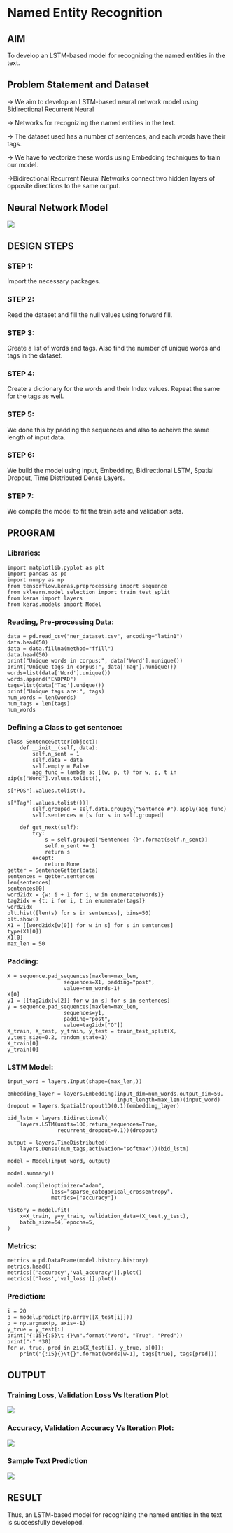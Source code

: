 # Named Entity Recognition

## AIM

To develop an LSTM-based model for recognizing the named entities in the text.

## Problem Statement and Dataset
-> We aim to develop an LSTM-based neural network model using Bidirectional Recurrent Neural 

-> Networks for recognizing the named entities in the text.

-> The dataset used has a number of sentences, and each words have their tags.

-> We have to vectorize these words using Embedding techniques to train our model.

->Bidirectional Recurrent Neural Networks connect two hidden layers of opposite directions to the same output.
## Neural Network Model

![](https://github.com/RanjithD18/named-entity-recognition/blob/main/4.jpeg)

## DESIGN STEPS

### STEP 1:
Import the necessary packages.
### STEP 2:
Read the dataset and fill the null values using forward fill.
### STEP 3:
Create a list of words and tags. Also find the number of unique words and tags in the dataset.
### STEP 4:
Create a dictionary for the words and their Index values. Repeat the same for the tags as well.
### STEP 5:
We done this by padding the sequences and also to acheive the same length of input data.
### STEP 6:
We build the model using Input, Embedding, Bidirectional LSTM, Spatial Dropout, Time Distributed Dense Layers.
### STEP 7:
We compile the model to fit the train sets and validation sets.

## PROGRAM
### Libraries:
~~~
import matplotlib.pyplot as plt
import pandas as pd
import numpy as np
from tensorflow.keras.preprocessing import sequence
from sklearn.model_selection import train_test_split
from keras import layers
from keras.models import Model
~~~
### Reading, Pre-processing Data:
~~~
data = pd.read_csv("ner_dataset.csv", encoding="latin1")
data.head(50)
data = data.fillna(method="ffill")
data.head(50)
print("Unique words in corpus:", data['Word'].nunique())
print("Unique tags in corpus:", data['Tag'].nunique())
words=list(data['Word'].unique())
words.append("ENDPAD")
tags=list(data['Tag'].unique())
print("Unique tags are:", tags)
num_words = len(words)
num_tags = len(tags)
num_words
~~~
### Defining a Class to get sentence:
~~~
class SentenceGetter(object):
    def __init__(self, data):
        self.n_sent = 1
        self.data = data
        self.empty = False
        agg_func = lambda s: [(w, p, t) for w, p, t in zip(s["Word"].values.tolist(),
                                                           s["POS"].values.tolist(),
                                                           s["Tag"].values.tolist())]
        self.grouped = self.data.groupby("Sentence #").apply(agg_func)
        self.sentences = [s for s in self.grouped]

    def get_next(self):
        try:
            s = self.grouped["Sentence: {}".format(self.n_sent)]
            self.n_sent += 1
            return s
        except:
            return None
getter = SentenceGetter(data)
sentences = getter.sentences
len(sentences)
sentences[0]
word2idx = {w: i + 1 for i, w in enumerate(words)}
tag2idx = {t: i for i, t in enumerate(tags)}
word2idx
plt.hist([len(s) for s in sentences], bins=50)
plt.show()
X1 = [[word2idx[w[0]] for w in s] for s in sentences]
type(X1[0])
X1[0]
max_len = 50
~~~
### Padding:
~~~
X = sequence.pad_sequences(maxlen=max_len,
                  sequences=X1, padding="post",
                  value=num_words-1)
X[0]
y1 = [[tag2idx[w[2]] for w in s] for s in sentences]
y = sequence.pad_sequences(maxlen=max_len,
                  sequences=y1,
                  padding="post",
                  value=tag2idx["O"])
X_train, X_test, y_train, y_test = train_test_split(X, y,test_size=0.2, random_state=1)
X_train[0]
y_train[0]
~~~
### LSTM Model:
~~~
input_word = layers.Input(shape=(max_len,))

embedding_layer = layers.Embedding(input_dim=num_words,output_dim=50,
                                   input_length=max_len)(input_word)
dropout = layers.SpatialDropout1D(0.1)(embedding_layer)

bid_lstm = layers.Bidirectional(
    layers.LSTM(units=100,return_sequences=True,
                recurrent_dropout=0.1))(dropout)

output = layers.TimeDistributed(
    layers.Dense(num_tags,activation="softmax"))(bid_lstm)

model = Model(input_word, output)

model.summary()

model.compile(optimizer="adam",
              loss="sparse_categorical_crossentropy",
              metrics=["accuracy"])

history = model.fit(
    x=X_train, y=y_train, validation_data=(X_test,y_test),
    batch_size=64, epochs=5,
)
~~~
### Metrics:
~~~
metrics = pd.DataFrame(model.history.history)
metrics.head()
metrics[['accuracy','val_accuracy']].plot()
metrics[['loss','val_loss']].plot()
~~~
### Prediction:
~~~
i = 20
p = model.predict(np.array([X_test[i]]))
p = np.argmax(p, axis=-1)
y_true = y_test[i]
print("{:15}{:5}\t {}\n".format("Word", "True", "Pred"))
print("-" *30)
for w, true, pred in zip(X_test[i], y_true, p[0]):
    print("{:15}{}\t{}".format(words[w-1], tags[true], tags[pred]))
~~~

## OUTPUT

### Training Loss, Validation Loss Vs Iteration Plot
![](https://github.com/RanjithD18/named-entity-recognition/blob/main/1.png)
### Accuracy, Validation Accuracy Vs Iteration Plot:
![](https://github.com/RanjithD18/named-entity-recognition/blob/main/2.png)
### Sample Text Prediction
![](https://github.com/RanjithD18/named-entity-recognition/blob/main/3.png)

## RESULT
Thus, an LSTM-based model for recognizing the named entities in the text is successfully developed.
